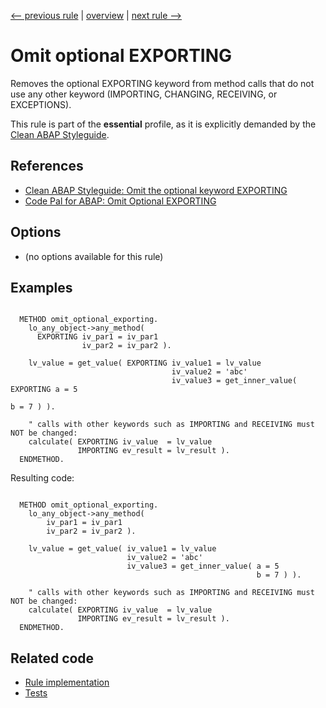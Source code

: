 [<-- previous rule](ReceivingKeywordRule.md) | [overview](../rules.md) | [next rule -->](CheckOutsideLoopRule.md)

# Omit optional EXPORTING

Removes the optional EXPORTING keyword from method calls that do not use any other keyword \(IMPORTING, CHANGING, RECEIVING, or EXCEPTIONS\).

This rule is part of the **essential** profile, as it is explicitly demanded by the [Clean ABAP Styleguide](https://github.com/SAP/styleguides/blob/main/clean-abap/CleanABAP.md).

## References

* [Clean ABAP Styleguide: Omit the optional keyword EXPORTING](https://github.com/SAP/styleguides/blob/main/clean-abap/CleanABAP.md#omit-the-optional-keyword-exporting)
* [Code Pal for ABAP: Omit Optional EXPORTING](https://github.com/SAP/code-pal-for-abap/blob/master/docs/checks/omit-optional-exporting.md)

## Options

* \(no options available for this rule\)

## Examples


```ABAP

  METHOD omit_optional_exporting.
    lo_any_object->any_method(
      EXPORTING iv_par1 = iv_par1
                iv_par2 = iv_par2 ).

    lv_value = get_value( EXPORTING iv_value1 = lv_value
                                    iv_value2 = 'abc'
                                    iv_value3 = get_inner_value( EXPORTING a = 5
                                                                           b = 7 ) ).

    " calls with other keywords such as IMPORTING and RECEIVING must NOT be changed:
    calculate( EXPORTING iv_value  = lv_value
               IMPORTING ev_result = lv_result ).
  ENDMETHOD.
```

Resulting code:

```ABAP

  METHOD omit_optional_exporting.
    lo_any_object->any_method(
        iv_par1 = iv_par1
        iv_par2 = iv_par2 ).

    lv_value = get_value( iv_value1 = lv_value
                          iv_value2 = 'abc'
                          iv_value3 = get_inner_value( a = 5
                                                       b = 7 ) ).

    " calls with other keywords such as IMPORTING and RECEIVING must NOT be changed:
    calculate( EXPORTING iv_value  = lv_value
               IMPORTING ev_result = lv_result ).
  ENDMETHOD.
```

## Related code

* [Rule implementation](../../com.sap.adt.abapcleaner/src/com/sap/adt/abapcleaner/rules/syntax/ExportingKeywordRule.java)
* [Tests](../../test/com.sap.adt.abapcleaner.test/src/com/sap/adt/abapcleaner/rules/syntax/ExportingKeywordTest.java)

